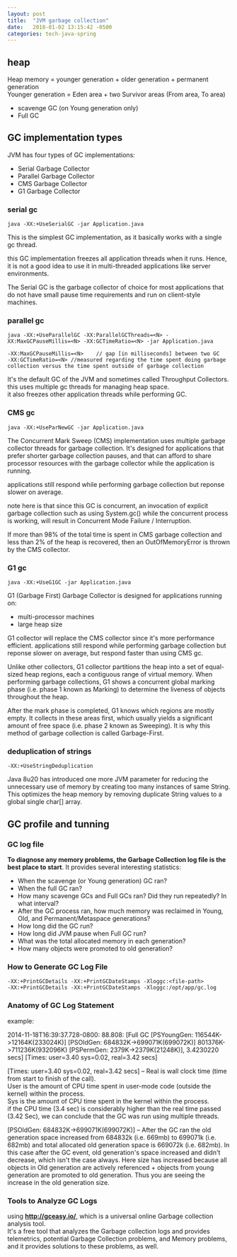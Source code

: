 ```yaml
---
layout: post
title:  "JVM garbage collection"
date:   2018-01-02 13:15:42 -0500
categories: tech-java-spring
---
```


## heap

Heap memory = younger generation + older generation + permanent generation  
Younger generation = Eden area + two Survivor areas (From area, To area) 

- scavenge GC (on Young generation only)
- Full GC 

## GC implementation types

JVM has four types of GC implementations:

- Serial Garbage Collector
- Parallel Garbage Collector
- CMS Garbage Collector
- G1 Garbage Collector

### serial gc

	java -XX:+UseSerialGC -jar Application.java
		
This is the simplest GC implementation, as it basically works with a single gc thread.

this GC implementation freezes all application threads when it runs. Hence, it is not a good idea to use it in multi-threaded applications like server environments.

The Serial GC is the garbage collector of choice for most applications that do not have small pause time requirements and run on client-style machines. 

		
### parallel gc

	java -XX:+UseParallelGC -XX:ParallelGCThreads=<N> -XX:MaxGCPauseMillis=<N> -XX:GCTimeRatio=<N> -jar Application.java
	
	-XX:MaxGCPauseMillis=<N>	// gap [in milliseconds] between two GC
	-XX:GCTimeRatio=<N>	//measured regarding the time spent doing garbage collection versus the time spent outside of garbage collection
	
It's the default GC of the JVM and sometimes called Throughput Collectors. this uses multiple gc threads for managing heap space.   
it also freezes other application threads while performing GC.		

### CMS gc

	java -XX:+UseParNewGC -jar Application.java

The Concurrent Mark Sweep (CMS) implementation uses multiple garbage collector threads for garbage collection. It's designed for applications that prefer shorter garbage collection pauses, and that can afford to share processor resources with the garbage collector while the application is running.

applications still respond while performing garbage collection but reponse slower on average.

note here is that since this GC is concurrent, an invocation of explicit garbage collection such as using System.gc() while the concurrent process is working, will result in Concurrent Mode Failure / Interruption.

If more than 98% of the total time is spent in CMS garbage collection and less than 2% of the heap is recovered, then an OutOfMemoryError is thrown by the CMS collector.

	
### G1 gc

	java -XX:+UseG1GC -jar Application.java
	
G1 (Garbage First) Garbage Collector is designed for applications running on:

- multi-processor machines 
- large heap size

G1 collector will replace the CMS collector since it's more performance efficient. applications still respond while performing garbage collection but reponse slower on average, but respond faster than using CMS gc.

Unlike other collectors, G1 collector partitions the heap into a set of equal-sized heap regions, each a contiguous range of virtual memory. When performing garbage collections, G1 shows a concurrent global marking phase (i.e. phase 1 known as Marking) to determine the liveness of objects throughout the heap.

After the mark phase is completed, G1 knows which regions are mostly empty. It collects in these areas first, which usually yields a significant amount of free space (i.e. phase 2 known as Sweeping). It is why this method of garbage collection is called Garbage-First.
	
### deduplication of strings
	
	-XX:+UseStringDeduplication

Java 8u20 has introduced one more JVM parameter for reducing the unnecessary use of memory by creating too many instances of same String. This optimizes the heap memory by removing duplicate String values to a global single char[] array.


## GC profile and tunning
	
### GC log file

**To diagnose any memory problems, the Garbage Collection log file is the best place to start**. It provides several interesting statistics:

- When the scavenge (or Young generation) GC ran?
- When the full GC ran?
- How many scavenge GCs and Full GCs ran? Did they run repeatedly? In what interval?
- After the GC process ran, how much memory was reclaimed in Young, Old, and Permanent/Metaspace generations?
- How long did the GC run?
- How long did JVM pause when Full GC run?
- What was the total allocated memory in each generation?
- How many objects were promoted to old generation?


### How to Generate GC Log File

	-XX:+PrintGCDetails -XX:+PrintGCDateStamps -Xloggc:<file-path>
	-XX:+PrintGCDetails -XX:+PrintGCDateStamps -Xloggc:/opt/app/gc.log
	
### Anatomy of GC Log Statement

example:

2014-11-18T16:39:37.728-0800: 88.808: [Full GC [PSYoungGen: 116544K->12164K(233024K)] [PSOldGen: 684832K->699071K(699072K)] 801376K->711236K(932096K) [PSPermGen: 2379K->2379K(21248K)], 3.4230220 secs] [Times: user=3.40 sys=0.02, real=3.42 secs]	

[Times: user=3.40 sys=0.02, real=3.42 secs] – Real is wall clock time (time from start to finish of the call).  
User is the amount of CPU time spent in user-mode code (outside the kernel) within the process.   
Sys is the amount of CPU time spent in the kernel within the process.   
if the CPU time (3.4 sec) is considerably higher than the real time passed (3.42 Sec), we can conclude that the GC was run using multiple threads.   

[PSOldGen: 684832K->699071K(699072K)] – After the GC ran the old generation space increased from 684832k (i.e. 669mb) to 699071k (i.e. 682mb) and total allocated old generation space is 669072k (i.e. 682mb). In this case after the GC event, old generation's space increased and didn't decrease, which isn't the case always. Here size has increased because all objects in Old generation are actively referenced + objects from young generation are promoted to old generation. Thus you are seeing the increase in the old generation size.

### Tools to Analyze GC Logs

using **http://gceasy.io/**, which is a universal online Garbage collection analysis tool.   
It's a free tool that analyzes the Garbage collection logs and provides telemetrics, potential Garbage Collection problems, and Memory problems, and it provides solutions to these problems, as well.

